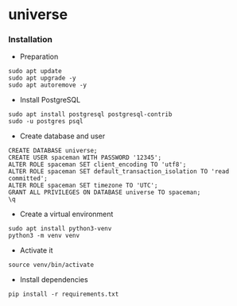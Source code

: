 # universe


### Installation
- Preparation
```shell
sudo apt update
sudo apt upgrade -y
sudo apt autoremove -y
```
- Install PostgreSQL
```shell
sudo apt install postgresql postgresql-contrib
sudo -u postgres psql
```
- Create database and user
```shell
CREATE DATABASE universe;
CREATE USER spaceman WITH PASSWORD '12345';
ALTER ROLE spaceman SET client_encoding TO 'utf8';
ALTER ROLE spaceman SET default_transaction_isolation TO 'read committed';
ALTER ROLE spaceman SET timezone TO 'UTC';
GRANT ALL PRIVILEGES ON DATABASE universe TO spaceman;
\q
```
- Create a virtual environment
```shell
sudo apt install python3-venv
python3 -m venv venv
```
- Activate it
```shell
source venv/bin/activate
```
- Install dependencies
```shell
pip install -r requirements.txt
```
